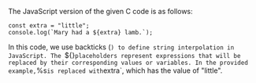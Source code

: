The JavaScript version of the given C code is as follows:
```
const extra = "little";
console.log(`Mary had a ${extra} lamb.`);
```
In this code, we use backticks (`) to define string interpolation in JavaScript. The `${}` placeholders represent expressions that will be replaced by their corresponding values or variables. In the provided example, `%s` is replaced with `extra`, which has the value of "little".
